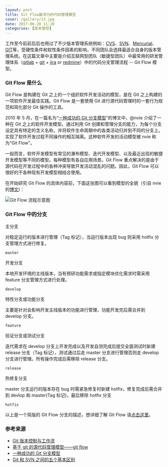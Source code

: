 ```yaml
---
layout: post
title: Git Flow最流行的代码管理模型
cover: /gallery/13.jpg
date: 2017-06-28 11:20
categories: [版本管控]
---
```


工作至今前前后后也用过了不少版本管理系统例如：[CVS](http://www.tortoisecvs.org/)、[SVN](https://tortoisesvn.net/)、[Mercurial](https://www.mercurial-scm.org/)、[GIT](https://git-scm.com/)等，受硬性条件和软性条件因素的影响，不同团队会选择最适合自身的版本管理系统。在这篇文章中主要是介绍互联网型团队（敏捷型团队）中最常用的研发管理体系（[gitlab](https://about.gitlab.com/) + [git](https://git-scm.com/) + [jira](https://www.atlassian.com/software/jira) or [redmine](http://www.redmine.org/)）中的代码分支管理流程 -- Git Flow 模型。

### Git Flow 是什么

Git Flow 是构建在 Git 之上的一个组织软件开发活动的模型，是在 Git 之上构建的一项软件开发最佳实践。Git Flow 是一套使用 Git 进行源代码管理时的一套行为规范和简化部分 Git 操作的工具。

<!--more-->

2010 年 5 月，在一篇名为“[一种成功的 Git 分支模型](http://nvie.com/posts/a-successful-git-branching-model/)”的博文中，@nvie 介绍了一种在 Git 之上的软件开发模型。通过利用 Git 创建和管理分支的能力，为每个分支设定具有特定的含义名称，并将软件生命周期中的各类活动归并到不同的分支上。实现了软件开发过程不同操作的相互隔离。这种软件开发的活动模型被 nvie 称为“Git Flow”。

一般而言，软件开发模型有常见的瀑布模型、迭代开发模型、以及最近出现的敏捷开发模型等不同的模型。每种模型有各自应用场景。Git Flow 重点解决的是由于源代码在开发过程中的各种冲突导致开发活动混乱的问题。因此，Git Flow 可以很好的于各种现有开发模型相结合使用。

在开始研究 Git Flow 的具体内容前，下面这张图可以看到模型的全貌（引自 nvie 的[博文](http://nvie.com/posts/a-successful-git-branching-model/))：

![Git Flow 流程示意图](http://nvie.com/img/git-model@2x.png)

### Git Flow 中的分支

主分支

对稳定运行的版本进行管理（Tag 标记），当运行版本出现 bug 则采用 hotfix 分支管理方式进行修复。

```
master
```

开发分支

本地开发环境的主线版本，当有预研功能需求或指定模块优化需求时需采用 feature 分支管理方式进行处理。

```
develop
```

特性分支或功能分支

主要是针对会影响开发主线版本的功能进行管理，功能开发完后需合并到 develop 分支。

```
feature
```

验证分支或测试分支

迭代需求在 develop 分支上开发完成以及开发自测完成后提交全面测试时新建 release 分支（Tag 标记），测试通过后走 master 分支进行管理否则走 develop 分支进行管理。所有操作完成后需移除 release 分支。

```
release
```

热修复分支

master 分支运行的版本存在 bug 时需紧急修复时新建 hotfix，修复完成后需合并到 devlop 和 master(Tag 标记)，最后移除 hotfix 分支

```
hotfix
```

以上是一个简版的 Git Flow 分支的描述，想详细了解 Git Flow 请[点击这里](http://www.ituring.com.cn/article/56870)。

### 参考来源

- [Git 版本控制与工作流](http://www.techug.com/post/git-2.html)
- [基于 git 的源代码管理模型——git flow](http://www.ituring.com.cn/article/56870)
- [一种成功的 Git 分支模型](http://nvie.com/posts/a-successful-git-branching-model/)
- [Git 和 SVN 之间的五个基本区别](http://blog.jobbole.com/31444/)
